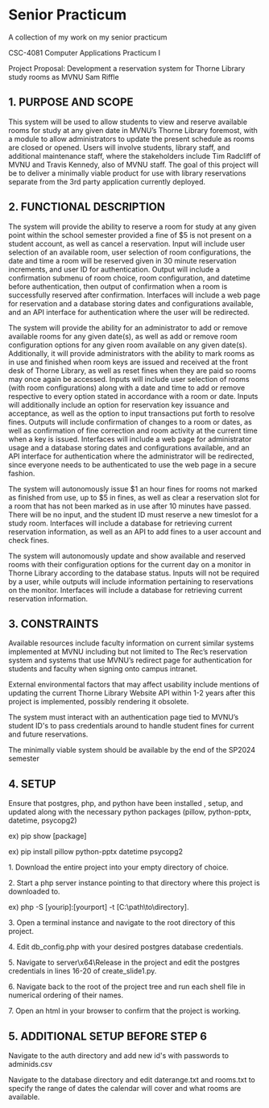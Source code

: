 # Senior Practicum 
A collection of my work on my senior practicum

CSC-4081 Computer Applications Practicum I

Project Proposal: Development a reservation system for Thorne Library study rooms as MVNU
Sam Riffle

<h2> 1. PURPOSE AND SCOPE </h2>

This system will be used to allow students to view and reserve available rooms for study at any given date in MVNU’s Thorne Library foremost, with a module to allow administrators to update the present schedule as rooms are closed or opened. Users will involve students, library staff, and additional maintenance staff, where the stakeholders include Tim Radcliff of MVNU and Travis Kennedy, also of MVNU staff. The goal of this project will be to deliver a minimally viable product for use with library reservations separate from the 3rd party application currently deployed. 

<h2> 2. FUNCTIONAL DESCRIPTION</h2>

<p>The system will provide the ability to reserve a room for study at any given point within the school semester provided a fine of $5 is not present on a student account, as well as cancel a reservation. Input will include user selection of an available room, user selection of room configurations, the date and time a room will be reserved given in 30 minute reservation increments, and user ID for authentication. Output will include a confirmation submenu of room choice, room configuration, and datetime before authentication, then output of confirmation when a room is successfully reserved after confirmation. Interfaces will include a web page for reservation and a database storing dates and configurations available, and an API interface for authentication where the user will be redirected. </p>
<p>The system will provide the ability for an administrator to add or remove available rooms for any given date(s), as well as add or remove room configuration options for any given room available on any given date(s). Additionally, it will provide administrators with the ability to mark rooms as in use and finished when room keys are issued and received at the front desk of Thorne Library, as well as reset fines when they are paid so rooms may once again be accessed. Inputs will include user selection of rooms (with room configurations) along with a date and time to add or remove respective to every option stated in accordance with a room or date. Inputs will additionally include an option for reservation key issuance and acceptance, as well as the option to input transactions put forth to resolve fines. Outputs will include confirmation of changes to a room or dates, as well as confirmation of fine correction and room activity at the current time when a key is issued. Interfaces will include a web page for administrator usage and a database storing dates and configurations available, and an API interface for authentication where the administrator will be redirected, since everyone needs to be authenticated to use the web page in a secure fashion. </p>
<p>The system will autonomously issue $1 an hour fines for rooms not marked as finished from use, up to $5 in fines, as well as clear a reservation slot for a room that has not been marked as in use after 10 minutes have passed. There will be no input, and the student ID must reserve a new timeslot for a study room. Interfaces will include a database for retrieving current reservation information, as well as an API to add fines to a user account and check fines. </p>
<p>The system will autonomously update and show available and reserved rooms with their configuration options for the current day on a monitor in Thorne Library according to the database status. Inputs will not be required by a user, while outputs will include information pertaining to reservations on the monitor. Interfaces will include a database for retrieving current reservation information. </p>

<h2>3. CONSTRAINTS </h2>

<p>Available resources include faculty information on current similar systems implemented at MVNU including but not limited to The Rec’s reservation system and systems that use MVNU’s redirect page for authentication for students and faculty when signing onto campus intranet. </p>
<p>External environmental factors that may affect usability include mentions of updating the current Thorne Library Website API within 1-2 years after this project is implemented, possibly rendering it obsolete. </p>
<p>The system must interact with an authentication page tied to MVNU’s student ID's to pass credentials around to handle student fines for current and future reservations. 
<p>The minimally viable system should be available by the end of the SP2024 semester</p>

<h2>4. SETUP</h2>

<p>  Ensure that postgres, php, and python have been installed , setup, and updated along with the necessary python packages (pillow, python-pptx, datetime, psycopg2)
<p>  ex) pip show [package] </p>
<p>  ex) pip install pillow python-pptx datetime psycopg2</p>
<p>  1. Download the entire project into your empty directory of choice. </p>
<p>  2. Start a php server instance pointing to that directory where this project is downloaded to.</p>
<p>  ex)  php -S [yourip]:[yourport] -t [C:\path\to\directory].</p>
<p>  3. Open a terminal instance and navigate to the root directory of this project.</p>
<p>  4. Edit db_config.php with your desired postgres database credentials.</p>
<p>  5. Navigate to server\x64\Release in the  project and edit the postgres credentials in lines 16-20 of create_slide1.py.</p>
<p>  6. Navigate back to the root of the project tree and run each shell file in numerical ordering of their names.</p>
<p>  7. Open an html in your browser to confirm that the project is working.</p>

<h2>5. ADDITIONAL SETUP BEFORE STEP 6</h2>

<p>  Navigate to the auth directory and add new id's with passwords to adminids.csv</p>
<p>  Navigate to the database directory and edit daterange.txt and rooms.txt to specify the range of dates the calendar will cover and what rooms are available.</p>
